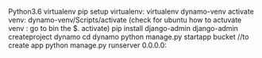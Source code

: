 Python3.6
virtualenv
pip
setup virtualenv: virtualenv dynamo-venv
activate venv: dynamo-venv/Scripts/activate (check for ubuntu how to actuvate venv : go to bin the  $. activate) 
pip install django-admin
django-admin createproject dynamo
cd dynamo
python manage.py startapp bucket //to create app
python manage.py runserver 0.0.0.0:<port>

